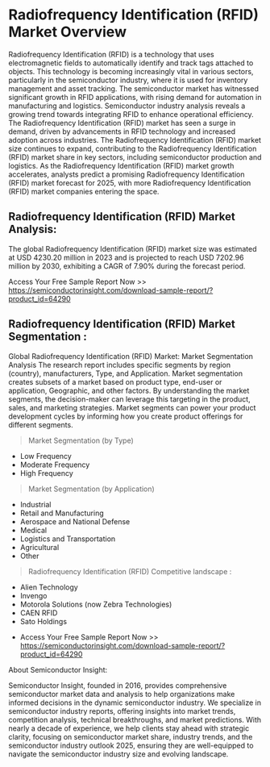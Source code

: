 <h1>Radiofrequency Identification (RFID) Market Overview</h1>

Radiofrequency Identification (RFID) is a technology that uses electromagnetic fields to automatically identify and track tags attached to objects. This technology is becoming increasingly vital in various sectors, particularly in the semiconductor industry, where it is used for inventory management and asset tracking. The semiconductor market has witnessed significant growth in RFID applications, with rising demand for automation in manufacturing and logistics. Semiconductor industry analysis reveals a growing trend towards integrating RFID to enhance operational efficiency. The Radiofrequency Identification (RFID) market has seen a surge in demand, driven by advancements in RFID technology and increased adoption across industries. The Radiofrequency Identification (RFID) market size continues to expand, contributing to the Radiofrequency Identification (RFID) market share in key sectors, including semiconductor production and logistics. As the Radiofrequency Identification (RFID) market growth accelerates, analysts predict a promising Radiofrequency Identification (RFID) market forecast for 2025, with more Radiofrequency Identification (RFID) market companies entering the space. 

<h2>Radiofrequency Identification (RFID) Market Analysis:</h2>

The global Radiofrequency Identification (RFID) market size was estimated at USD 4230.20 million in 2023 and is projected to reach USD 7202.96 million by 2030, exhibiting a CAGR of 7.90% during the forecast period.

Access Your Free Sample Report Now >> https://semiconductorinsight.com/download-sample-report/?product_id=64290

<H2>Radiofrequency Identification (RFID) Market Segmentation :</H2>

Global Radiofrequency Identification (RFID) Market: Market Segmentation Analysis The research report includes specific segments by region (country), manufacturers, Type, and Application. Market segmentation creates subsets of a market based on product type, end-user or application, Geographic, and other factors. By understanding the market segments, the decision-maker can leverage this targeting in the product, sales, and marketing strategies. Market segments can power your product development cycles by informing how you create product offerings for different segments.

>Market Segmentation (by Type)

-  Low Frequency
-  Moderate Frequency
-  High Frequency

>Market Segmentation (by Application)

-  Industrial
-  Retail and Manufacturing
-  Aerospace and National Defense
-  Medical
-  Logistics and Transportation
-  Agricultural
-  Other

>Radiofrequency Identification (RFID) Competitive landscape :

-  Alien Technology
-  Invengo
-  Motorola Solutions (now Zebra Technologies)
-  CAEN RFID
-  Sato Holdings

*  Access Your Free Sample Report Now >> https://semiconductorinsight.com/download-sample-report/?product_id=64290

About Semiconductor Insight:

Semiconductor Insight, founded in 2016, provides comprehensive semiconductor market data and analysis to help organizations make informed decisions in the dynamic semiconductor industry. We specialize in semiconductor industry reports, offering insights into market trends, competition analysis, technical breakthroughs, and market predictions. With nearly a decade of experience, we help clients stay ahead with strategic clarity, focusing on semiconductor market share, industry trends, and the semiconductor industry outlook 2025, ensuring they are well-equipped to navigate the semiconductor industry size and evolving landscape.  



